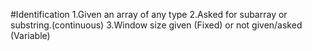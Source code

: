 #Identification
1.Given an array of any type
2.Asked for subarray or substring.(continuous)
3.Window size given (Fixed) or not given/asked (Variable)
